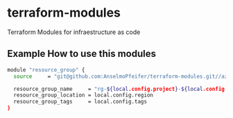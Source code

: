 # terraform-modules

Terraform Modules for infraestructure as code

## Example How to use this modules

```bash
module "resource_group" {
  source     = "git@github.com:AnselmoPfeifer/terraform-modules.git//azure/rg?ref=main"

  resource_group_name     = "rg-${local.config.project}-${local.config.environment}"
  resource_group_location = local.config.region
  resource_group_tags     = local.config.tags
}
```
